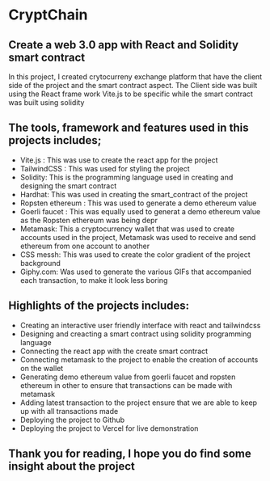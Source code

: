 # CryptChain
## Create a web 3.0 app with React and Solidity smart contract
In this project, I created crytocurreny exchange platform that have the client side of the project and the smart contract aspect.
The Client side was built using the React frame work Vite.js to be specific while the smart contract was built using solidity

## The tools, framework and features used in this projects includes;
* Vite.js : This was use to create the react app for the project
* TailwindCSS : This was used for styling the project
* Solidity: This is the programming language used in creating and designing  the smart contract
* Hardhat: This was used in creating the smart_contract of the project
* Ropsten ethereum : This was used to generate a demo ethereum value
* Goerli faucet : This was equally used to generat a demo ethereum value as the Ropsten ethereum was being depr
* Metamask: This a cryptocurrency wallet that was used to create accounts used in the project, Metamask was used to receive and send ethereum from one account to another
* CSS messh: This was used to create the color gradient of the project background
* Giphy.com: Was used to generate the various GIFs that accompanied each transaction, to make it look less boring

## Highlights of the projects includes:
* Creating an interactive user friendly interface with react and tailwindcss
* Designing and creacting a smart contract using solidity programming language
* Connecting the react app with the create smart contract
* Connecting metamask to the project to enable the creation of accounts on the wallet
* Generating demo ethereum value from goerli faucet and ropsten ethereum in other to ensure that transactions can be made with metamask
* Adding latest transaction to the project ensure that we are able to keep up with all transactions made
* Deploying the project to Github
* Deploying the project to Vercel for live demonstration

## Thank you for reading, I hope you do find some insight about the project

